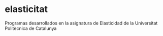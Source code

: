 # elasticitat
Programas desarrollados en la asignatura de Elasticidad de la Universitat Politècnica de Catalunya
